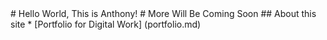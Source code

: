 <head><title>AMW Website</title>
# Hello World, This is Anthony!
# More Will Be Coming Soon
## About this site
* [Portfolio for Digital Work] (portfolio.md)
